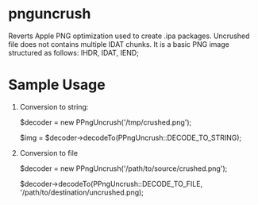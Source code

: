 pnguncrush
==========

Reverts Apple PNG optimization used to create .ipa packages.
Uncrushed file does not contains multiple IDAT chunks. It is a basic PNG image structured as follows: IHDR, IDAT, IEND;

Sample Usage
===========

1) Conversion to string:

	$decoder = new PPngUncrush('/tmp/crushed.png');

	$img = $decoder->decodeTo(PPngUncrush::DECODE_TO_STRING);
	

2) Conversion to file

	$decoder = new PPngUncrush('/path/to/source/crushed.png');

	$decoder->decodeTo(PPngUncrush::DECODE_TO_FILE, '/path/to/destination/uncrushed.png);